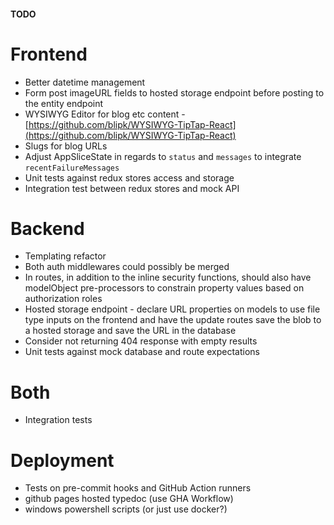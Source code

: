 #### TODO

# Frontend

-   Better datetime management
-   Form post imageURL fields to hosted storage endpoint before posting to the entity endpoint
-   WYSIWYG Editor for blog etc content - [https://github.com/blipk/WYSIWYG-TipTap-React](https://github.com/blipk/WYSIWYG-TipTap-React)
-   Slugs for blog URLs
-   Adjust AppSliceState in regards to `status` and `messages` to integrate `recentFailureMessages`
-   Unit tests against redux stores access and storage
-   Integration test between redux stores and mock API

# Backend

-   Templating refactor
-   Both auth middlewares could possibly be merged
-   In routes, in addition to the inline security functions, should also have modelObject pre-processors to constrain property values based on authorization roles
-   Hosted storage endpoint - declare URL properties on models to use file type inputs on the frontend and have the update routes save the blob to a hosted storage and save the URL in the database
-   Consider not returning 404 response with empty results
-   Unit tests against mock database and route expectations

# Both

-   Integration tests

# Deployment

-   Tests on pre-commit hooks and GitHub Action runners
-   github pages hosted typedoc (use GHA Workflow)
-   windows powershell scripts (or just use docker?)
